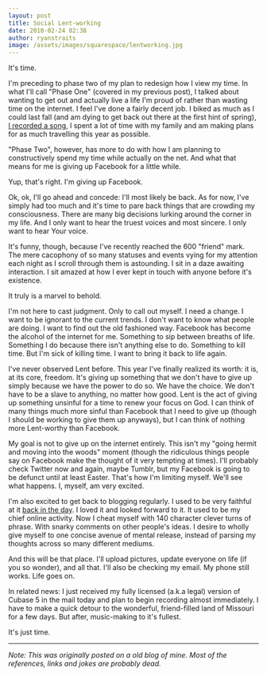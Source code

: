 ```yaml
---
layout: post
title: Social Lent-working
date: 2010-02-24 02:38
author: ryanstraits
image: /assets/images/squarespace/lentworking.jpg
---
```


It's time.

I'm preceding to phase two of my plan to redesign how I view my time. In what I'll call "Phase One" (covered in my previous post), I talked about wanting to get out and actually live a life I'm proud of rather than wasting time on the internet. I feel I've done a fairly decent job. I biked as much as I could last fall (and am dying to get back out there at the first hint of spring), <a href="http://www.myspace.com/sinner-saint">I recorded a song</a>, I spent a lot of time with my family and am making plans for as much travelling this year as possible.

"Phase Two", however, has more to do with how I am planning to constructively spend my time while actually on the net. And what that means for me is giving up Facebook for a little while.

Yup, that's right. I'm giving up Facebook.

Ok, ok, I'll go ahead and concede: I'll most likely be back. As for now, I've simply had too much and it's time to pare back things that are crowding my consciousness. There are many big decisions lurking around the corner in my life. And I only want to hear the truest voices and most sincere. I only want to hear Your voice.

It's funny, though, because I've recently reached the 600 "friend" mark. The mere cacophony of so many statuses and events vying for my attention each night as I scroll through them is astounding. I sit in a daze awaiting interaction. I sit amazed at how I ever kept in touch with anyone before it's existence.

It truly is a marvel to behold.

I'm not here to cast judgment. Only to call out myself. I need a change. I want to be ignorant to the current trends. I don't want to know what people are doing. I want to find out the old fashioned way. Facebook has become the alcohol of the internet for me. Something to sip between breaths of life. Something I do because there isn't anything else to do. Something to kill time.
But I'm sick of killing time. I want to bring it back to life again.

I've never observed Lent before. This year I've finally realized its worth: it is, at its core, freedom. It's giving up something that we don't have to give up simply because we have the power to do so. We have the choice. We don't have to be a slave to anything, no matter how good. Lent is the act of giving up something unsinful for a time to renew your focus on God. I can think of many things much more sinful than Facebook that I need to give up (though I should be working to give them up anyways), but I can think of nothing more Lent-worthy than Facebook.

My goal is not to give up on the internet entirely. This isn't my "going hermit and moving into the woods" moment (though the ridiculous things people say on Facebook make the thought of it very tempting at times). I'll probably check Twitter now and again, maybe Tumblr, but my Facebook is going to be defunct until at least Easter. That's how I'm limiting myself. We'll see what happens. I, myself, am very excited.

I'm also excited to get back to blogging regularly. I used to be very faithful at it <a href="http://www.xanga.com/bluestarmorning">back in the day</a>. I loved it and looked forward to it. It used to be my chief online activity. Now I cheat myself with 140 character clever turns of phrase. With snarky comments on other people's ideas. I desire to wholly give myself to one concise avenue of mental release, instead of parsing my thoughts across so many different mediums.

And this will be that place. I'll upload pictures, update everyone on life (if you so wonder), and all that. I'll also be checking my email. My phone still works. Life goes on.

In related news: I just received my fully licensed (a.k.a legal) version of Cubase 5 in the mail today and plan to begin recording almost immediately. I have to make a quick detour to the wonderful, friend-filled land of Missouri for a few days. But after, music-making to it's fullest.

It's just time.

---

*Note: This was originally posted on a old blog of mine. Most of the references, links and jokes are probably dead.*
